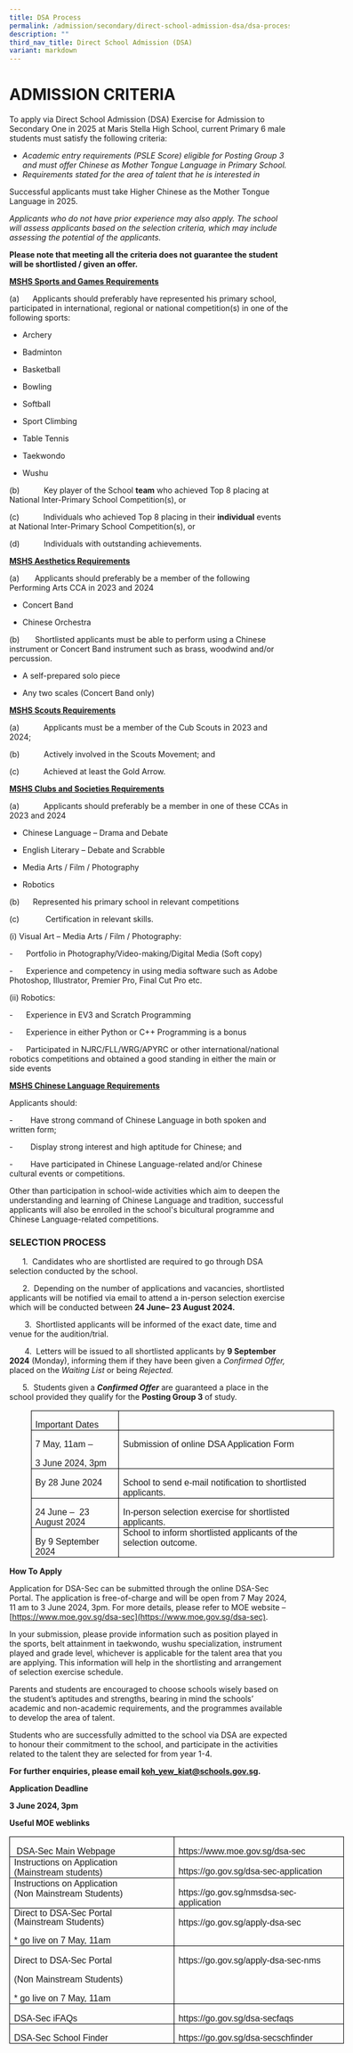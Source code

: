 ```yaml
---
title: DSA Process
permalink: /admission/secondary/direct-school-admission-dsa/dsa-process/
description: ""
third_nav_title: Direct School Admission (DSA)
variant: markdown
---
```

# ADMISSION CRITERIA


  


To apply via Direct School Admission (DSA) Exercise for Admission to Secondary One in&nbsp;2025&nbsp;at Maris Stella High School, current Primary 6 male students must satisfy the following criteria:



*   _Academic_&nbsp;_entry requirements (PSLE Score) eligible for Posting Group 3 and must offer Chinese as Mother Tongue Language in Primary School._
*   _Requirements stated for the area of talent that he is interested in_

Successful applicants must take Higher Chinese as the Mother Tongue Language in 2025. 

*Applicants who do not have prior experience may also apply. The school will assess applicants based on the selection criteria, which may include assessing the potential of the applicants.*


<b>Please note that meeting all the criteria does not guarantee the student will be shortlisted / given an offer.</b>

<b><u>MSHS Sports and Games Requirements</u></b>

(a)&nbsp; &nbsp; &nbsp;&nbsp;Applicants should preferably have represented his primary school, participated in international, regional or national competition(s) in one of the following sports:

* Archery

* Badminton

* Basketball

* Bowling  

* Softball

* Sport Climbing

* Table Tennis

* Taekwondo

* Wushu  

(b)&nbsp;&nbsp;&nbsp;&nbsp;&nbsp;&nbsp;&nbsp;&nbsp;&nbsp;&nbsp;&nbsp;Key player of the School&nbsp;<b>team</b>&nbsp;who achieved Top 8 placing at National Inter-Primary School Competition(s), or

(c)&nbsp;&nbsp;&nbsp;&nbsp;&nbsp;&nbsp;&nbsp;&nbsp;&nbsp;&nbsp;&nbsp;Individuals who achieved Top 8 placing in their&nbsp;<b>individual</b>&nbsp;events at National Inter-Primary School Competition(s), or

(d)&nbsp;&nbsp;&nbsp;&nbsp;&nbsp;&nbsp;&nbsp;&nbsp;&nbsp;&nbsp;&nbsp;Individuals with outstanding achievements.

<b><u>MSHS Aesthetics Requirements</u></b>

(a) &nbsp;&nbsp;&nbsp;&nbsp;&nbsp; Applicants should preferably be a member of the following Performing Arts CCA in 2023 and 2024

* Concert Band

* Chinese Orchestra

(b) &nbsp;&nbsp;&nbsp;&nbsp;&nbsp; Shortlisted applicants must be able to perform using a Chinese instrument or Concert Band instrument such as brass, woodwind and/or percussion.&nbsp;

* A self-prepared solo piece

* Any two scales (Concert Band only)



<b><u>MSHS Scouts Requirements</u></b>

(a)&nbsp;&nbsp;&nbsp;&nbsp;&nbsp;&nbsp;&nbsp;&nbsp;&nbsp;&nbsp;&nbsp;Applicants must be a member of the Cub Scouts in 2023 and 2024;

(b)&nbsp;&nbsp;&nbsp;&nbsp;&nbsp;&nbsp;&nbsp;&nbsp;&nbsp;&nbsp;&nbsp;Actively involved in the Scouts Movement; and

(c)&nbsp;&nbsp;&nbsp;&nbsp;&nbsp;&nbsp;&nbsp;&nbsp;&nbsp;&nbsp;&nbsp;Achieved at least the Gold Arrow.

  

<b><u>MSHS Clubs and Societies Requirements</u></b>

(a)&nbsp;&nbsp;&nbsp;&nbsp;&nbsp;&nbsp;&nbsp;&nbsp;&nbsp;&nbsp;&nbsp;Applicants should preferably be a member in one of these CCAs in 2023 and 2024

* Chinese Language – Drama and Debate

* English Literary – Debate and Scrabble

* Media Arts / Film / Photography

* Robotics

(b)&nbsp; &nbsp; &nbsp;&nbsp;Represented his primary school in relevant competitions

(c)&nbsp;&nbsp;&nbsp;&nbsp;&nbsp;&nbsp;&nbsp;&nbsp;&nbsp;&nbsp;&nbsp;&nbsp;Certification in relevant skills.

(i) Visual Art – Media Arts / Film / Photography:

\-&nbsp;&nbsp;&nbsp;&nbsp;&nbsp;&nbsp;Portfolio in Photography/Video-making/Digital Media (Soft copy)

\-&nbsp;&nbsp;&nbsp;&nbsp;&nbsp;&nbsp;Experience and competency in using media software such as Adobe Photoshop, Illustrator, Premier Pro, Final Cut Pro etc.

(ii) Robotics:

\-&nbsp;&nbsp;&nbsp;&nbsp;&nbsp;&nbsp;Experience in EV3 and Scratch Programming&nbsp;




\-&nbsp;&nbsp;&nbsp;&nbsp;&nbsp;&nbsp;Experience in either Python or C++ Programming is a bonus&nbsp;



\-&nbsp;&nbsp;&nbsp;&nbsp;&nbsp;&nbsp;Participated in NJRC/FLL/WRG/APYRC or other international/national robotics competitions and obtained a good standing in either the main or side events

<b><u>MSHS Chinese Language Requirements</u></b>

Applicants should:

\-&nbsp;&nbsp;&nbsp;&nbsp;&nbsp;&nbsp;&nbsp;&nbsp;Have strong command of Chinese Language in both spoken and written form;

\-&nbsp;&nbsp;&nbsp;&nbsp;&nbsp;&nbsp;&nbsp;&nbsp;Display strong interest and high aptitude for Chinese; and

\-&nbsp;&nbsp;&nbsp;&nbsp;&nbsp;&nbsp;&nbsp;&nbsp;Have participated in Chinese Language-related and/or Chinese cultural events or competitions.

Other than participation in school-wide activities which aim to deepen the understanding and learning of Chinese Language and tradition, successful applicants will also be enrolled in the school's bicultural&nbsp;programme and Chinese Language-related competitions.

  

### SELECTION PROCESS 


&nbsp;&nbsp;&nbsp;&nbsp;&nbsp; 1.&nbsp; Candidates who are shortlisted are required to go through DSA selection conducted by the school.

&nbsp;&nbsp;&nbsp;&nbsp;&nbsp; 2.&nbsp; Depending on the number of applications and vacancies, shortlisted applicants will be notified via email to attend a in-person selection exercise which will be conducted between **24 June– 23 August 2024.**

&nbsp;&nbsp;&nbsp;&nbsp;&nbsp;&nbsp;&nbsp;3.&nbsp; Shortlisted applicants will be informed of the exact date, time and venue for the audition/trial.

&nbsp;&nbsp;&nbsp;&nbsp;&nbsp;&nbsp; 4.&nbsp; Letters will be issued to all shortlisted applicants by **9 September 2024** (Monday), informing them if they have been given a _Confirmed Offer,_ placed on the _Waiting List_ or being _Rejected._

&nbsp;&nbsp;&nbsp;&nbsp;&nbsp; 5.&nbsp; Students given a **_Confirmed Offer_** are guaranteed a place in the school provided they qualify for the **Posting Group 3** of study.

<table class="MsoNormalTable" border="1" cellspacing="0" cellpadding="0" width="545" style="width:408.75pt;margin-left:29.0pt;border-collapse:collapse;border:none;
 mso-border-alt:solid windowtext .5pt;mso-yfti-tbllook:1184;mso-padding-alt:
 0mm 5.4pt 0mm 5.4pt;mso-border-insideh:.5pt solid windowtext;mso-border-insidev:
 .5pt solid windowtext"><tbody><tr style="mso-yfti-irow:0;mso-yfti-firstrow:yes"><td width="148" valign="top" style="width:111.1pt;border:solid windowtext 1.0pt;
  mso-border-alt:solid windowtext .5pt;padding:0mm 5.4pt 0mm 5.4pt"><p class="MsoNormal" style="margin-bottom:0mm;mso-pagination:none;tab-stops:
  11.0pt 36.0pt;mso-layout-grid-align:none;text-autospace:none"><span style="mso-bidi-font-size:16.0pt;font-family:&quot;Arial&quot;,sans-serif">Important Dates</span></p></td><td width="397" valign="top" style="width:297.65pt;border:solid windowtext 1.0pt;
  border-left:none;mso-border-left-alt:solid windowtext .5pt;mso-border-alt:
  solid windowtext .5pt;padding:0mm 5.4pt 0mm 5.4pt"><p class="MsoNormal" style="margin-bottom:0mm;mso-pagination:none;tab-stops:
  11.0pt 36.0pt;mso-layout-grid-align:none;text-autospace:none"><span style="mso-bidi-font-size:16.0pt;font-family:&quot;Arial&quot;,sans-serif">&nbsp;</span></p></td></tr><tr style="mso-yfti-irow:1"><td width="148" valign="top" style="width:111.1pt;border:solid windowtext 1.0pt;
  border-top:none;mso-border-top-alt:solid windowtext .5pt;mso-border-alt:solid windowtext .5pt;
  padding:0mm 5.4pt 0mm 5.4pt"><p class="MsoNormal" style="margin-bottom:0mm;mso-pagination:none;tab-stops:
  11.0pt 36.0pt;mso-layout-grid-align:none;text-autospace:none"><span style="mso-bidi-font-size:16.0pt;font-family:&quot;Arial&quot;,sans-serif">7 May, 11am –</span></p><p class="MsoNormal" style="margin-bottom:0mm;mso-pagination:none;tab-stops:
  11.0pt 36.0pt;mso-layout-grid-align:none;text-autospace:none"><span style="mso-bidi-font-size:16.0pt;font-family:&quot;Arial&quot;,sans-serif">3 </span><span style="mso-bidi-font-size:16.0pt;
  font-family:&quot;Arial&quot;,sans-serif">June 2024, 3pm</span></p></td><td width="397" valign="top" style="width:297.65pt;border-top:none;border-left:
  none;border-bottom:solid windowtext 1.0pt;border-right:solid windowtext 1.0pt;
  mso-border-top-alt:solid windowtext .5pt;mso-border-left-alt:solid windowtext .5pt;
  mso-border-alt:solid windowtext .5pt;padding:0mm 5.4pt 0mm 5.4pt"><p class="MsoNormal" style="margin-bottom:0mm;mso-pagination:none;tab-stops:
  11.0pt 36.0pt;mso-layout-grid-align:none;text-autospace:none"><span style="mso-bidi-font-size:16.0pt;font-family:&quot;Arial&quot;,sans-serif">Submission of online DSA Application Form</span></p></td></tr><tr style="mso-yfti-irow:2;height:28.65pt"><td width="148" valign="top" style="width:111.1pt;border:solid windowtext 1.0pt;
  border-top:none;mso-border-top-alt:solid windowtext .5pt;mso-border-alt:solid windowtext .5pt;
  padding:0mm 5.4pt 0mm 5.4pt;height:28.65pt"><p class="MsoNormal" style="margin-bottom:0mm;mso-pagination:none;tab-stops:
  11.0pt 36.0pt;mso-layout-grid-align:none;text-autospace:none"><span style="mso-bidi-font-size:16.0pt;font-family:&quot;Arial&quot;,sans-serif">By 28 June 2024</span></p></td><td width="397" valign="top" style="width:297.65pt;border-top:none;border-left:
  none;border-bottom:solid windowtext 1.0pt;border-right:solid windowtext 1.0pt;
  mso-border-top-alt:solid windowtext .5pt;mso-border-left-alt:solid windowtext .5pt;
  mso-border-alt:solid windowtext .5pt;padding:0mm 5.4pt 0mm 5.4pt;height:28.65pt"><p class="MsoNormal" style="margin-bottom:0mm;mso-pagination:none;tab-stops:
  11.0pt 36.0pt;mso-layout-grid-align:none;text-autospace:none"><span style="mso-bidi-font-size:16.0pt;font-family:&quot;Arial&quot;,sans-serif">School to send e-mail notification to shortlisted </span><span style="font-family:&quot;Arial&quot;,sans-serif">applicants</span><span style="mso-bidi-font-size:16.0pt;font-family:&quot;Arial&quot;,sans-serif">.</span></p></td></tr><tr style="mso-yfti-irow:3"><td width="148" valign="top" style="width:111.1pt;border:solid windowtext 1.0pt;
  border-top:none;mso-border-top-alt:solid windowtext .5pt;mso-border-alt:solid windowtext .5pt;
  padding:0mm 5.4pt 0mm 5.4pt"><p class="MsoNormal" style="margin-bottom:0mm;mso-pagination:none;tab-stops:
  11.0pt 36.0pt;mso-layout-grid-align:none;text-autospace:none"><span style="mso-bidi-font-size:16.0pt;font-family:&quot;Arial&quot;,sans-serif">24 June – <span style="mso-spacerun:yes">&nbsp;</span>23 August 2024</span><span style="mso-bidi-font-size:
  16.0pt;font-family:&quot;Arial&quot;,sans-serif"></span></p></td><td width="397" valign="top" style="width:297.65pt;border-top:none;border-left:
  none;border-bottom:solid windowtext 1.0pt;border-right:solid windowtext 1.0pt;
  mso-border-top-alt:solid windowtext .5pt;mso-border-left-alt:solid windowtext .5pt;
  mso-border-alt:solid windowtext .5pt;padding:0mm 5.4pt 0mm 5.4pt"><p class="MsoNormal" style="margin-bottom:0mm;mso-pagination:none;tab-stops:
  11.0pt 36.0pt;mso-layout-grid-align:none;text-autospace:none"><span style="mso-bidi-font-size:16.0pt;font-family:&quot;Arial&quot;,sans-serif">In-person selection exercise for shortlisted </span><span style="font-family:&quot;Arial&quot;,sans-serif">applicants</span><span style="mso-bidi-font-size:16.0pt;font-family:&quot;Arial&quot;,sans-serif">.</span><span style="mso-bidi-font-size:16.0pt;
  font-family:&quot;Arial&quot;,sans-serif"></span></p></td></tr><tr style="mso-yfti-irow:4;mso-yfti-lastrow:yes"><td width="148" valign="top" style="width:111.1pt;border:solid windowtext 1.0pt;
  border-top:none;mso-border-top-alt:solid windowtext .5pt;mso-border-alt:solid windowtext .5pt;
  padding:0mm 5.4pt 0mm 5.4pt"><p class="MsoNormal" style="margin-bottom:0mm;mso-pagination:none;tab-stops:
  11.0pt 36.0pt;mso-layout-grid-align:none;text-autospace:none"><span style="mso-bidi-font-size:16.0pt;font-family:&quot;Arial&quot;,sans-serif">By 9 September 2024</span><span style="mso-bidi-font-size:16.0pt;font-family:&quot;Arial&quot;,sans-serif"></span></p></td><td width="397" valign="top" style="width:297.65pt;border-top:none;border-left:
  none;border-bottom:solid windowtext 1.0pt;border-right:solid windowtext 1.0pt;
  mso-border-top-alt:solid windowtext .5pt;mso-border-left-alt:solid windowtext .5pt;
  mso-border-alt:solid windowtext .5pt;padding:0mm 5.4pt 0mm 5.4pt"><p class="MsoNormal" style="margin-top:0mm;margin-right:-7.45pt;margin-bottom:
  0mm;margin-left:0mm;mso-pagination:none;tab-stops:11.0pt 36.0pt;mso-layout-grid-align:
  none;text-autospace:none"><span style="mso-bidi-font-size:16.0pt;font-family:
  &quot;Arial&quot;,sans-serif">School to inform shortlisted </span><span style="font-family:&quot;Arial&quot;,sans-serif">applicants</span><span style="mso-bidi-font-size:16.0pt;font-family:&quot;Arial&quot;,sans-serif"> of the selection outcome.</span></p></td></tr></tbody></table>

**How To Apply**

Application for DSA-Sec can be submitted through the online DSA-Sec Portal. The application is free-of-charge and will be open from 7 May 2024, 11 am to 3 June 2024, 3pm. For more details, please refer to MOE website – [https://www.moe.gov.sg/dsa-sec](https://www.moe.gov.sg/dsa-sec).

In your submission, please provide information such as position played in the sports, belt attainment in taekwondo, wushu specialization, instrument played and grade level, whichever is applicable for the talent area that you are applying. This information will help in the shortlisting and arrangement of selection exercise schedule.

Parents and students are encouraged to choose schools wisely based on the student’s aptitudes and strengths, bearing in mind the schools’ academic and non-academic requirements, and the programmes available to develop the area of talent.

Students who are successfully admitted to the school via DSA are expected to honour their commitment to the school, and participate in the activities related to the talent they are selected for from year 1-4.

**For further enquiries, please email koh_yew_kiat@schools.gov.sg.**

**Application Deadline**

**3 June 2024, 3pm**

**Useful MOE weblinks**

<table class="MsoNormalTable" border="0" cellspacing="0" cellpadding="0" width="601" style="width:450.9pt;margin-left:.25pt;border-collapse:collapse;mso-yfti-tbllook:
 1184;mso-padding-alt:.65pt 5.75pt 0mm 5.4pt"><tbody><tr style="mso-yfti-irow:0;mso-yfti-firstrow:yes;height:16.05pt"><td width="300" valign="top" style="width:225.35pt;border:solid black 1.0pt;
  mso-border-alt:solid black .5pt;padding:.65pt 5.75pt 0mm 5.4pt;height:16.05pt"><p class="MsoNormal" style="margin-bottom:0mm"><span style="mso-bidi-font-size:
  11.0pt;font-family:&quot;Arial&quot;,sans-serif;mso-fareast-font-family:Arial"><span style="mso-spacerun:yes">&nbsp;</span>DSA-Sec Main Webpage</span><span style="font-size:11.0pt;font-family:&quot;Calibri&quot;,sans-serif;mso-fareast-font-family:
  DengXian;mso-bidi-font-family:Latha"></span></p></td><td width="301" valign="top" style="width:225.55pt;border:solid black 1.0pt;
  border-left:none;mso-border-left-alt:solid black .5pt;mso-border-alt:solid black .5pt;
  padding:.65pt 5.75pt 0mm 5.4pt;height:16.05pt"><p class="MsoNormal" style="margin-bottom:0mm"><span style="mso-bidi-font-size:
  11.0pt;font-family:&quot;Arial&quot;,sans-serif;mso-fareast-font-family:Arial">https://www.moe.gov.sg/dsa-sec</span><span style="font-size:11.0pt;font-family:&quot;Calibri&quot;,sans-serif;
  mso-fareast-font-family:DengXian;mso-bidi-font-family:Latha"></span></p></td></tr><tr style="mso-yfti-irow:1;height:28.2pt"><td width="300" valign="top" style="width:225.35pt;border:solid black 1.0pt;
  border-top:none;mso-border-top-alt:solid black .5pt;mso-border-alt:solid black .5pt;
  padding:.65pt 5.75pt 0mm 5.4pt;height:28.2pt"><p class="MsoNormal" style="margin-top:0mm;margin-right:.75pt;margin-bottom:
  0mm;margin-left:0mm"><span style="mso-bidi-font-size:11.0pt;font-family:&quot;Arial&quot;,sans-serif;
  mso-fareast-font-family:Arial">Instructions on Application<span style="mso-spacerun:yes">&nbsp; </span>(Mainstream students)</span><span style="font-size:11.0pt;font-family:&quot;Calibri&quot;,sans-serif;mso-fareast-font-family:
  DengXian;mso-bidi-font-family:Latha"></span></p></td><td width="301" valign="top" style="width:225.55pt;border-top:none;border-left:
  none;border-bottom:solid black 1.0pt;border-right:solid black 1.0pt;
  mso-border-top-alt:solid black .5pt;mso-border-left-alt:solid black .5pt;
  mso-border-alt:solid black .5pt;padding:.65pt 5.75pt 0mm 5.4pt;height:28.2pt"><p class="MsoNormal" style="margin-bottom:0mm"><span style="mso-bidi-font-size:
  11.0pt;font-family:&quot;Arial&quot;,sans-serif;mso-fareast-font-family:Arial">https://go.gov.sg/dsa-sec-application</span><span style="font-size:11.0pt;font-family:&quot;Calibri&quot;,sans-serif;
  mso-fareast-font-family:DengXian;mso-bidi-font-family:Latha"></span></p></td></tr><tr style="mso-yfti-irow:2;height:30.9pt"><td width="300" valign="top" style="width:225.35pt;border:solid black 1.0pt;
  border-top:none;mso-border-top-alt:solid black .5pt;mso-border-alt:solid black .5pt;
  padding:.65pt 5.75pt 0mm 5.4pt;height:30.9pt"><p class="MsoNormal" style="margin-top:0mm;margin-right:41.5pt;margin-bottom:
  0mm;margin-left:0mm"><span style="mso-bidi-font-size:11.0pt;font-family:&quot;Arial&quot;,sans-serif;
  mso-fareast-font-family:Arial">Instructions on Application<span style="mso-spacerun:yes">&nbsp; </span>(Non Mainstream Students)</span><span style="font-size:11.0pt;font-family:&quot;Calibri&quot;,sans-serif;mso-fareast-font-family:
  DengXian;mso-bidi-font-family:Latha"></span></p></td><td width="301" valign="top" style="width:225.55pt;border-top:none;border-left:
  none;border-bottom:solid black 1.0pt;border-right:solid black 1.0pt;
  mso-border-top-alt:solid black .5pt;mso-border-left-alt:solid black .5pt;
  mso-border-alt:solid black .5pt;padding:.65pt 5.75pt 0mm 5.4pt;height:30.9pt"><p class="MsoNormal" style="margin-bottom:0mm"><span style="mso-bidi-font-size:
  11.0pt;font-family:&quot;Arial&quot;,sans-serif;mso-fareast-font-family:Arial">https://go.gov.sg/nmsdsa-sec-application</span><span style="font-size:11.0pt;font-family:&quot;Calibri&quot;,sans-serif;
  mso-fareast-font-family:DengXian;mso-bidi-font-family:Latha"></span></p></td></tr><tr style="mso-yfti-irow:3;height:43.05pt"><td width="300" valign="top" style="width:225.35pt;border:solid black 1.0pt;
  border-top:none;mso-border-top-alt:solid black .5pt;mso-border-alt:solid black .5pt;
  padding:.65pt 5.75pt 0mm 5.4pt;height:43.05pt"><p class="MsoNormal" style="margin-top:0mm;margin-right:12.0pt;margin-bottom:
  0mm;margin-left:0mm;line-height:100%"><span style="mso-bidi-font-size:11.0pt;
  line-height:100%;font-family:&quot;Arial&quot;,sans-serif;mso-fareast-font-family:Arial">Direct to DSA-Sec Portal (Mainstream Students)</span><span style="font-size:11.0pt;
  line-height:100%;font-family:&quot;Calibri&quot;,sans-serif;mso-fareast-font-family:
  DengXian;mso-bidi-font-family:Latha"></span></p><p class="MsoNormal" style="margin-bottom:0mm"><span style="mso-bidi-font-size:
  11.0pt;font-family:&quot;Arial&quot;,sans-serif;mso-fareast-font-family:Arial">* go live on 7 May, 11am</span><span style="font-size:11.0pt;font-family:&quot;Calibri&quot;,sans-serif;
  mso-fareast-font-family:DengXian;mso-bidi-font-family:Latha"></span></p></td><td width="301" valign="top" style="width:225.55pt;border-top:none;border-left:
  none;border-bottom:solid black 1.0pt;border-right:solid black 1.0pt;
  mso-border-top-alt:solid black .5pt;mso-border-left-alt:solid black .5pt;
  mso-border-alt:solid black .5pt;padding:.65pt 5.75pt 0mm 5.4pt;height:43.05pt"><p class="MsoNormal" style="margin-bottom:0mm"><span style="mso-bidi-font-size:
  11.0pt;font-family:&quot;Arial&quot;,sans-serif;mso-fareast-font-family:Arial">https://go.gov.sg/apply-dsa-sec</span><span style="font-size:11.0pt;font-family:&quot;Calibri&quot;,sans-serif;
  mso-fareast-font-family:DengXian;mso-bidi-font-family:Latha"></span></p></td></tr><tr style="mso-yfti-irow:4;height:46.2pt"><td width="300" valign="top" style="width:225.35pt;border:solid black 1.0pt;
  border-top:none;mso-border-top-alt:solid black .5pt;mso-border-alt:solid black .5pt;
  padding:.65pt 5.75pt 0mm 5.4pt;height:46.2pt"><p class="MsoNormal" style="margin-bottom:0mm"><span style="mso-bidi-font-size:
  11.0pt;font-family:&quot;Arial&quot;,sans-serif;mso-fareast-font-family:Arial">Direct to DSA-Sec Portal<span style="mso-spacerun:yes">&nbsp;</span></span><span style="font-size:11.0pt;font-family:&quot;Calibri&quot;,sans-serif;mso-fareast-font-family:
  DengXian;mso-bidi-font-family:Latha"></span></p><p class="MsoNormal" style="margin-bottom:0mm"><span style="mso-bidi-font-size:
  11.0pt;font-family:&quot;Arial&quot;,sans-serif;mso-fareast-font-family:Arial">(Non Mainstream Students)</span><span style="font-size:11.0pt;font-family:&quot;Calibri&quot;,sans-serif;
  mso-fareast-font-family:DengXian;mso-bidi-font-family:Latha"></span></p><p class="MsoNormal" style="margin-bottom:0mm"><span style="mso-bidi-font-size:
  11.0pt;font-family:&quot;Arial&quot;,sans-serif;mso-fareast-font-family:Arial">* go live on 7 May, 11am</span><span style="font-size:11.0pt;font-family:&quot;Calibri&quot;,sans-serif;
  mso-fareast-font-family:DengXian;mso-bidi-font-family:Latha"></span></p></td><td width="301" valign="top" style="width:225.55pt;border-top:none;border-left:
  none;border-bottom:solid black 1.0pt;border-right:solid black 1.0pt;
  mso-border-top-alt:solid black .5pt;mso-border-left-alt:solid black .5pt;
  mso-border-alt:solid black .5pt;padding:.65pt 5.75pt 0mm 5.4pt;height:46.2pt"><p class="MsoNormal" style="margin-bottom:0mm"><span style="mso-bidi-font-size:
  11.0pt;font-family:&quot;Arial&quot;,sans-serif;mso-fareast-font-family:Arial">https://go.gov.sg/apply-dsa-sec-nms</span><span style="font-size:11.0pt;font-family:&quot;Calibri&quot;,sans-serif;
  mso-fareast-font-family:DengXian;mso-bidi-font-family:Latha"></span></p></td></tr><tr style="mso-yfti-irow:5;height:17.85pt"><td width="300" valign="top" style="width:225.35pt;border:solid black 1.0pt;
  border-top:none;mso-border-top-alt:solid black .5pt;mso-border-alt:solid black .5pt;
  padding:.65pt 5.75pt 0mm 5.4pt;height:17.85pt"><p class="MsoNormal" style="margin-bottom:0mm"><span style="mso-bidi-font-size:
  11.0pt;font-family:&quot;Arial&quot;,sans-serif;mso-fareast-font-family:Arial">DSA-Sec iFAQs</span><span style="font-size:11.0pt;font-family:&quot;Calibri&quot;,sans-serif;
  mso-fareast-font-family:DengXian;mso-bidi-font-family:Latha"></span></p></td><td width="301" valign="top" style="width:225.55pt;border-top:none;border-left:
  none;border-bottom:solid black 1.0pt;border-right:solid black 1.0pt;
  mso-border-top-alt:solid black .5pt;mso-border-left-alt:solid black .5pt;
  mso-border-alt:solid black .5pt;padding:.65pt 5.75pt 0mm 5.4pt;height:17.85pt"><p class="MsoNormal" style="margin-bottom:0mm"><span style="mso-bidi-font-size:
  11.0pt;font-family:&quot;Arial&quot;,sans-serif;mso-fareast-font-family:Arial">https://go.gov.sg/dsa-secfaqs</span><span style="font-size:11.0pt;font-family:&quot;Calibri&quot;,sans-serif;
  mso-fareast-font-family:DengXian;mso-bidi-font-family:Latha"></span></p></td></tr><tr style="mso-yfti-irow:6;mso-yfti-lastrow:yes;height:20.55pt"><td width="300" valign="top" style="width:225.35pt;border:solid black 1.0pt;
  border-top:none;mso-border-top-alt:solid black .5pt;mso-border-alt:solid black .5pt;
  padding:.65pt 5.75pt 0mm 5.4pt;height:20.55pt"><p class="MsoNormal" style="margin-bottom:0mm"><span style="mso-bidi-font-size:
  11.0pt;font-family:&quot;Arial&quot;,sans-serif;mso-fareast-font-family:Arial">DSA-Sec School Finder</span><span style="font-size:11.0pt;font-family:&quot;Calibri&quot;,sans-serif;
  mso-fareast-font-family:DengXian;mso-bidi-font-family:Latha"></span></p></td><td width="301" valign="top" style="width:225.55pt;border-top:none;border-left:
  none;border-bottom:solid black 1.0pt;border-right:solid black 1.0pt;
  mso-border-top-alt:solid black .5pt;mso-border-left-alt:solid black .5pt;
  mso-border-alt:solid black .5pt;padding:.65pt 5.75pt 0mm 5.4pt;height:20.55pt"><p class="MsoNormal" style="margin-bottom:0mm"><span style="mso-bidi-font-size:
  11.0pt;font-family:&quot;Arial&quot;,sans-serif;mso-fareast-font-family:Arial">https://go.gov.sg/dsa-secschfinder</span><span style="font-size:11.0pt;font-family:&quot;Calibri&quot;,sans-serif;
  mso-fareast-font-family:DengXian;mso-bidi-font-family:Latha"></span></p></td></tr></tbody></table>